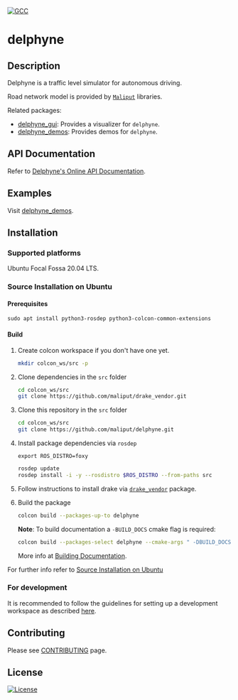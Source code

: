 [![GCC](https://github.com/maliput/delphyne/actions/workflows/build.yml/badge.svg)](https://github.com/maliput/delphyne/actions/workflows/build.yml)

# delphyne
## Description

Delphyne is a traffic level simulator for autonomous driving.

Road network model is provided by [`Maliput`](https://maliput.readthedocs.io/en/latest/index.html) libraries.

Related packages:
 - [delphyne_gui](https://github.com/maliput/delphyne_gui): Provides a visualizer for `delphyne`.
 - [delphyne_demos](https://github.com/maliput/delphyne_demos): Provides demos for `delphyne`.

## API Documentation

Refer to [Delphyne's Online API Documentation](https://maliput.readthedocs.io/en/latest/html/deps/delphyne/html/index.html).

## Examples

Visit [delphyne_demos](https://github.com/maliput/delphyne_demos).

## Installation

### Supported platforms

Ubuntu Focal Fossa 20.04 LTS.

### Source Installation on Ubuntu

#### Prerequisites

```
sudo apt install python3-rosdep python3-colcon-common-extensions
```

#### Build

1. Create colcon workspace if you don't have one yet.
    ```sh
    mkdir colcon_ws/src -p
    ```

2. Clone dependencies in the `src` folder
    ```sh
    cd colcon_ws/src
    git clone https://github.com/maliput/drake_vendor.git
    ```

3. Clone this repository in the `src` folder
    ```sh
    cd colcon_ws/src
    git clone https://github.com/maliput/delphyne.git
    ```

4. Install package dependencies via `rosdep`
    ```
    export ROS_DISTRO=foxy
    ```
    ```sh
    rosdep update
    rosdep install -i -y --rosdistro $ROS_DISTRO --from-paths src
    ```
5. Follow instructions to install drake via [`drake_vendor`](https://github.com/maliput/drake_vendor) package.

6. Build the package
    ```sh
    colcon build --packages-up-to delphyne
    ```

    **Note**: To build documentation a `-BUILD_DOCS` cmake flag is required:
    ```sh
    colcon build --packages-select delphyne --cmake-args " -DBUILD_DOCS=On"
    ```
    More info at [Building Documentation](https://maliput.readthedocs.io/en/latest/developer_guidelines.html#building-the-documentation).

For further info refer to [Source Installation on Ubuntu](https://maliput.readthedocs.io/en/latest/installation.html#source-installation-on-ubuntu)


### For development

It is recommended to follow the guidelines for setting up a development workspace as described [here](https://maliput.readthedocs.io/en/latest/developer_setup.html).

## Contributing

Please see [CONTRIBUTING](https://maliput.readthedocs.io/en/latest/contributing.html) page.

## License

[![License](https://img.shields.io/badge/License-BSD_3--Clause-blue.svg)](https://github.com/maliput/delphyne/blob/main/LICENSE)
